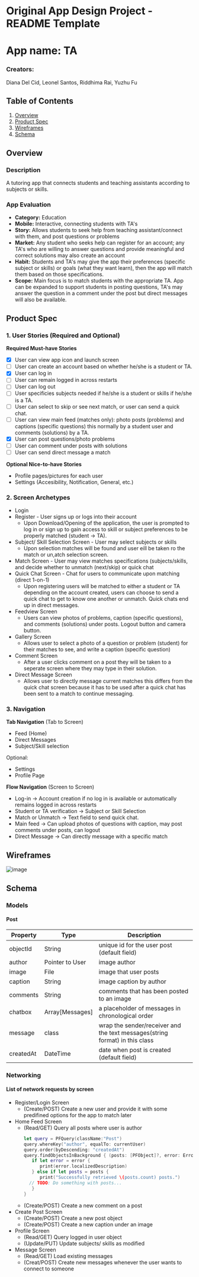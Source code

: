 Original App Design Project - README Template
===

# App name: TA
### Creators: 
Diana Del Cid, Leonel Santos, Riddhima Rai, Yuzhu Fu

## Table of Contents
1. [Overview](#Overview)
1. [Product Spec](#Product-Spec)
1. [Wireframes](#Wireframes)
2. [Schema](#Schema)

## Overview
### Description
A tutoring app that connects students and teaching assistants according to subjects or skills.

### App Evaluation
- **Category:** Education
- **Mobile:** Interactive, connecting students with TA's
- **Story:** Allows students to seek help from teaching assistant/connect with them, and post questions or problems 
- **Market:** Any student who seeks help can register for an account; any TA's who are willing to answer questions and provide meaningful and correct solutions may also create an account
- **Habit:** Students and TA's may give the app their preferences (specific subject or skills) or goals (what they want learn), then the app will match them based on those specifications.
- **Scope:** Main focus is to match students with the appropriate TA. App can be expanded to support students in posting questions, TA's may answer the question in a comment under the post but direct messages will also be available.

## Product Spec
### 1. User Stories (Required and Optional)

**Required Must-have Stories**

* [x] User can view app icon and launch screen
* [ ] User can create an account based on whether he/she is a student or TA.
* [x] User can log in
* [ ] User can remain logged in across restarts
* [ ] User can log out
* [ ] User specificies subjects needed if he/she is a student or skills if he/she is a TA. 
* [ ] User can select to skip or see next match, or user can send a quick chat.
* [ ] User can view main feed (matches only): photo posts (problems) and captions (specific questions) this normally by a student user and comments (solutions) by a TA.
* [x] User can post questions/photo problems
* [ ] User can comment under posts with solutions
* [ ] User can send direct message a match

**Optional Nice-to-have Stories**

* Profile pages/pictures for each user
* Settings (Accesibility, Notification, General, etc.)

### 2. Screen Archetypes

* Login 
* Register - User signs up or logs into their account
   * Upon Download/Opening of the application, the user is prompted to log in or sign up to gain access to skill or subject preferences to be properly matched (student -> TA). 
* Subject/ Skill Selection Screen - User may select subjects or skills
   * Upon selection matches will be found and user eill be taken ro the match or un,atch selection screen. 
* Match Screen - User may view matches specifications (subjects/skills, and decide whether to unmatch (next/skip) or quick chat
* Quick Chat Screen - Chat for users to communicate upon matching (direct 1-on-1)
   * Upon registering users will be matched to either a student or TA depending on the account created, users can choose to send a quick chat to get to know one another or unmatch. Quick chats end up in direct messages.
* Feedview Screen 
   * Users can view photos of problems, caption (specific questions), and comments (solutions) under posts. Logout button and camera button.
* Gallery Screen
   * Allows user to select a photo of a question or problem (student) for their matches to see, and write a caption (specific question) 
* Comment Screen 
   * After a user clicks comment on a post they will be taken to a seperate screen where they may type in their solution.
*  Direct Message Screen
   * Allows user to directly message current matches this differs from the quick chat screen because it has to be used after a quick chat has been sent to a match to continue messaging.

### 3. Navigation

**Tab Navigation** (Tab to Screen)

* Feed (Home) 
* Direct Messages
* Subject/Skill selection

Optional:
* Settings
* Profile Page

**Flow Navigation** (Screen to Screen)
* Log-in -> Account creation if no log in is available or automatically remains logged in across restarts
* Student or TA verification -> Subject or Skill Selection
* Match or Unmatch -> Text field to send quick chat.
* Main feed -> Can upload photos of questions with caption, may post comments under posts, can logout
* Direct Message -> Can directly message with a specific match 

## Wireframes
![image](https://user-images.githubusercontent.com/89175881/140597724-8e0864fd-b8cf-431e-b682-078faecec2c2.jpeg)

## Schema
### Models
#### Post

   | Property      | Type     | Description |
   | ------------- | -------- | ------------|
   | objectId      | String   | unique id for the user post (default field) |
   | author        | Pointer to User| image author |
   | image         | File     | image that user posts |
   | caption       | String   | image caption by author |
   | comments      | String   | comments that has been posted to an image |
   | chatbox       | Array[Messages]    | a placeholder of messages in chronological order |
   | message       | class    | wrap the sender/receiver and the text messages(string format) in this class |
   | createdAt     | DateTime | date when post is created (default field) |
   
### Networking
#### List of network requests by screen
   - Register/Login Screen
      - (Create/POST) Create a new user and provide it with some predifined options for the app to match later
   - Home Feed Screen
      - (Read/GET) Query all posts where user is author
         ```swift
         let query = PFQuery(className:"Post")
         query.whereKey("author", equalTo: currentUser)
         query.order(byDescending: "createdAt")
         query.findObjectsInBackground { (posts: [PFObject]?, error: Error?) in
            if let error = error { 
               print(error.localizedDescription)
            } else if let posts = posts {
               print("Successfully retrieved \(posts.count) posts.")
           // TODO: Do something with posts...
            }
         }
         ```
      - (Create/POST) Create a new comment on a post
   - Create Post Screen
      - (Create/POST) Create a new post object
      - (Create/POST) Create a new caption under an image
   - Profile Screen
      - (Read/GET) Query logged in user object
      - (Update/PUT) Update subjects/ skills as modified 
   - Message Screen
      - (Read/GET) Load existing messages
      - (Creat/POST) Create new messages whenever the user wants to connect to someone


